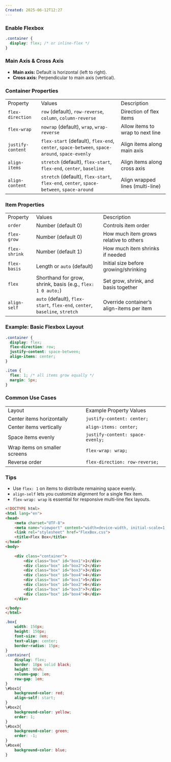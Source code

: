```yaml
---
Created: 2025-06-12T12:27
---
```

### **Enable Flexbox**

```CSS
.container {
  display: flex; /* or inline-flex */
}
```

  

### **Main Axis & Cross Axis**

- **Main axis:** Default is horizontal (left to right).
- **Cross axis:** Perpendicular to main axis (vertical).

  

### **Container Properties**

|   |   |   |
|---|---|---|
|Property|Values|Description|
|`flex-direction`|`row` (default), `row-reverse`, `column`, `column-reverse`|Direction of flex items|
|`flex-wrap`|`nowrap` (default), `wrap`, `wrap-reverse`|Allow items to wrap to next line|
|`justify-content`|`flex-start` (default), `flex-end`, `center`, `space-between`, `space-around`, `space-evenly`|Align items along main axis|
|`align-items`|`stretch` (default), `flex-start`, `flex-end`, `center`, `baseline`|Align items along cross axis|
|`align-content`|`stretch` (default), `flex-start`, `flex-end`, `center`, `space-between`, `space-around`|Align wrapped lines (multi-line)|

  

### **Item Properties**

|   |   |   |
|---|---|---|
|Property|Values|Description|
|`order`|Number (default 0)|Controls item order|
|`flex-grow`|Number (default 0)|How much item grows relative to others|
|`flex-shrink`|Number (default 1)|How much item shrinks if needed|
|`flex-basis`|Length or `auto` (default)|Initial size before growing/shrinking|
|`flex`|Shorthand for grow, shrink, basis (e.g., `flex: 1 0 auto;`)|Set grow, shrink, and basis together|
|`align-self`|`auto` (default), `flex-start`, `flex-end`, `center`, `baseline`, `stretch`|Override container’s align-items per item|

  

### **Example: Basic Flexbox Layout**

```CSS
.container {
  display: flex;
  flex-direction: row;
  justify-content: space-between;
  align-items: center;
}

.item {
  flex: 1; /* all items grow equally */
  margin: 5px;
}
```

  

### **Common Use Cases**

|   |   |
|---|---|
|Layout|Example Property Values|
|Center items horizontally|`justify-content: center;`|
|Center items vertically|`align-items: center;`|
|Space items evenly|`justify-content: space-evenly;`|
|Wrap items on smaller screens|`flex-wrap: wrap;`|
|Reverse order|`flex-direction: row-reverse;`|

  

### **Tips**

- Use `flex: 1` on items to distribute remaining space evenly.
- `align-self` lets you customize alignment for a single flex item.
- `flex-wrap: wrap` is essential for responsive multi-line flex layouts.

  

```HTML
<!DOCTYPE html>
<html lang="en">
<head>
    <meta charset="UTF-8">
    <meta name="viewport" content="width=device-width, initial-scale=1.0">
    <link rel="stylesheet" href="FlexBox.css">
    <title>Flex Box</title>
</head>
<body>
    
    <div class="container">
        <div class="box" id="box1">1</div>
        <div class="box" id="box2">2</div>
        <div class="box" id="box3">3</div>
        <div class="box" id="box4">4</div>
        <div class="box" id="box1">5</div>
        <div class="box" id="box2">6</div>
        <div class="box" id="box3">7</div>
        <div class="box" id="box4">8</div>
    </div>

</body>
</html>
```

```CSS
.box{
    width: 150px;
    height: 150px;
    font-size: 8em;
    text-align: center;
    border-radius: 15px;
}
.container{
    display: flex;
    border: 10px solid black;
    height: 90vh;
    column-gap: 1em;
    row-gap: 1em;
}
\#box1{
    background-color: red;
    align-self: start;
}
\#box2{
    background-color: yellow;
    order: 1;
}
\#box3{
    background-color: green;
    order: -1;
}
\#box4{
    background-color: blue;
}
```